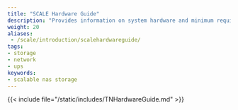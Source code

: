 ```yaml
---
title: "SCALE Hardware Guide"
description: "Provides information on system hardware and minimum requirements (CPU, memory, etc.). Covers storage considerations, media, controllers, device sizing and cooling, SAS expanders." 
weight: 20
aliases:
 - /scale/introduction/scalehardwareguide/
tags:
- storage
- network
- ups
keywords:
- scalable nas storage
---
```


{{< include file="/static/includes/TNHardwareGuide.md" >}}

